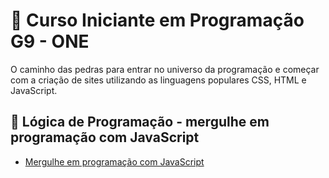 # 🚀  Curso Iniciante em Programação G9 - ONE

O caminho das pedras para entrar no universo da programação e começar com a criação de sites utilizando as linguagens populares CSS, HTML e JavaScript.

## 🧠 Lógica de Programação - mergulhe em programação com JavaScript
- [Mergulhe em programação com JavaScript](/01_Mergulhe_em_programação_com_JavaScript/)
